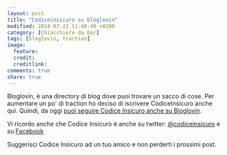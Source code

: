 ```yaml
---
layout: post
title: "Codiceinsicuro su bloglovin"
modified: 2014-07-22 11:40:40 +0200
category: [Chiacchiere da bar]
tags: [bloglovin, traction]
image:
  feature:
  credit:
  creditlink:
comments: true
share: true
---
```


Bloglovin, è una directory di blog dove puoi trovare un sacco di cose. Per
aumentare un po' di traction ho deciso di iscrivere CodiceInsicuro anche qui.
Quindi, da oggi [puoi seguire Codice Insicuro anche su
Bloglovin](http://www.bloglovin.com/blog/12606591/?claim=kg2428ktvg9).

Vi ricordo anche che Codice Insicuro è anche su twitter:
[@codiceinsicuro](https://twitter.com/codiceinsicuro) e su
[Facebook](https://www.facebook.com/codiceinsicuro)

Suggerisci Codice Insicuro ad un tuo amico e non perderti i prossimi post.
